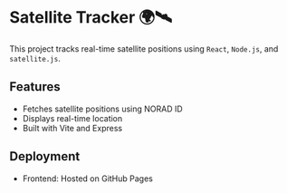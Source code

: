# Satellite Tracker 🌍🛰
This project tracks real-time satellite positions using `React`, `Node.js`, and `satellite.js`.

## Features
- Fetches satellite positions using NORAD ID
- Displays real-time location
- Built with Vite and Express

## Deployment
- Frontend: Hosted on GitHub Pages

